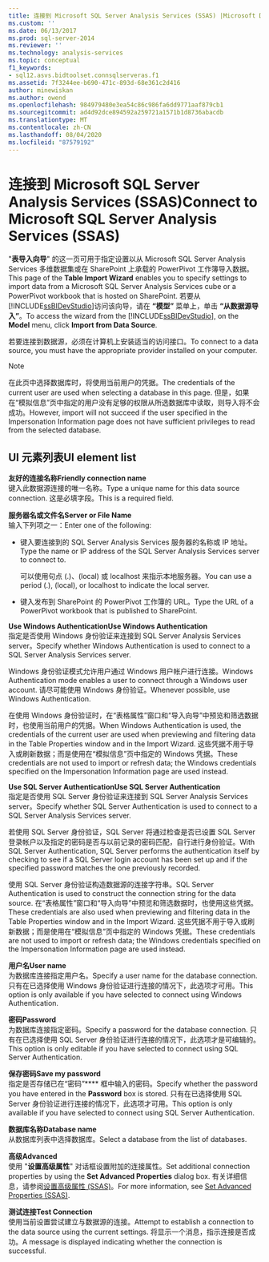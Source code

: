 ```yaml
---
title: 连接到 Microsoft SQL Server Analysis Services (SSAS) |Microsoft Docs
ms.custom: ''
ms.date: 06/13/2017
ms.prod: sql-server-2014
ms.reviewer: ''
ms.technology: analysis-services
ms.topic: conceptual
f1_keywords:
- sql12.asvs.bidtoolset.connsqlserveras.f1
ms.assetid: 7f3244ee-b690-471c-893d-68e361c2d416
author: minewiskan
ms.author: owend
ms.openlocfilehash: 984979480e3ea54c86c986fa6dd9771aaf879cb1
ms.sourcegitcommit: ad4d92dce894592a259721a1571b1d8736abacdb
ms.translationtype: MT
ms.contentlocale: zh-CN
ms.lasthandoff: 08/04/2020
ms.locfileid: "87579192"
---
```

# <a name="connect-to-microsoft-sql-server-analysis-services-ssas"></a><span data-ttu-id="2425d-102">连接到 Microsoft SQL Server Analysis Services (SSAS)</span><span class="sxs-lookup"><span data-stu-id="2425d-102">Connect to Microsoft SQL Server Analysis Services (SSAS)</span></span>
  <span data-ttu-id="2425d-103">"**表导入向导**" 的这一页可用于指定设置以从 Microsoft SQL Server Analysis Services 多维数据集或在 SharePoint 上承载的 PowerPivot 工作簿导入数据。</span><span class="sxs-lookup"><span data-stu-id="2425d-103">This page of the **Table Import Wizard** enables you to specify settings to import data from a Microsoft SQL Server Analysis Services cube or a PowerPivot workbook that is hosted on SharePoint.</span></span> <span data-ttu-id="2425d-104">若要从 [!INCLUDE[ssBIDevStudio](../includes/ssbidevstudio-md.md)]访问该向导，请在 **“模型”** 菜单上，单击 **“从数据源导入”**。</span><span class="sxs-lookup"><span data-stu-id="2425d-104">To access the wizard from the [!INCLUDE[ssBIDevStudio](../includes/ssbidevstudio-md.md)], on the **Model** menu, click **Import from Data Source**.</span></span>  
  
 <span data-ttu-id="2425d-105">若要连接到数据源，必须在计算机上安装适当的访问接口。</span><span class="sxs-lookup"><span data-stu-id="2425d-105">To connect to a data source, you must have the appropriate provider installed on your computer.</span></span>  
  
> [!NOTE]  
>  <span data-ttu-id="2425d-106">在此页中选择数据库时，将使用当前用户的凭据。</span><span class="sxs-lookup"><span data-stu-id="2425d-106">The credentials of the current user are used when selecting a database in this page.</span></span> <span data-ttu-id="2425d-107">但是，如果在“模拟信息”页中指定的用户没有足够的权限从所选数据库中读取，则导入将不会成功。</span><span class="sxs-lookup"><span data-stu-id="2425d-107">However, import will not succeed if the user specified in the Impersonation Information page does not have sufficient privileges to read from the selected database.</span></span>  
  
## <a name="ui-element-list"></a><span data-ttu-id="2425d-108">UI 元素列表</span><span class="sxs-lookup"><span data-stu-id="2425d-108">UI element list</span></span>  
 <span data-ttu-id="2425d-109">**友好的连接名称**</span><span class="sxs-lookup"><span data-stu-id="2425d-109">**Friendly connection name**</span></span>  
 <span data-ttu-id="2425d-110">键入此数据源连接的唯一名称。</span><span class="sxs-lookup"><span data-stu-id="2425d-110">Type a unique name for this data source connection.</span></span> <span data-ttu-id="2425d-111">这是必填字段。</span><span class="sxs-lookup"><span data-stu-id="2425d-111">This is a required field.</span></span>  
  
 <span data-ttu-id="2425d-112">**服务器名或文件名**</span><span class="sxs-lookup"><span data-stu-id="2425d-112">**Server or File Name**</span></span>  
 <span data-ttu-id="2425d-113">输入下列项之一：</span><span class="sxs-lookup"><span data-stu-id="2425d-113">Enter one of the following:</span></span>  
  
-   <span data-ttu-id="2425d-114">键入要连接到的 SQL Server Analysis Services 服务器的名称或 IP 地址。</span><span class="sxs-lookup"><span data-stu-id="2425d-114">Type the name or IP address of the SQL Server Analysis Services server to connect to.</span></span>  
  
     <span data-ttu-id="2425d-115">可以使用句点 (.)、(local) 或 localhost 来指示本地服务器。</span><span class="sxs-lookup"><span data-stu-id="2425d-115">You can use a period (.), (local), or localhost to indicate the local server.</span></span>  
  
-   <span data-ttu-id="2425d-116">键入发布到 SharePoint 的 PowerPivot 工作簿的 URL。</span><span class="sxs-lookup"><span data-stu-id="2425d-116">Type the URL of a PowerPivot workbook that is published to SharePoint.</span></span>  
  
 <span data-ttu-id="2425d-117">**Use Windows Authentication**</span><span class="sxs-lookup"><span data-stu-id="2425d-117">**Use Windows Authentication**</span></span>  
 <span data-ttu-id="2425d-118">指定是否使用 Windows 身份验证来连接到 SQL Server Analysis Services server。</span><span class="sxs-lookup"><span data-stu-id="2425d-118">Specify whether Windows Authentication is used to connect to a SQL Server Analysis Services server.</span></span>  
  
 <span data-ttu-id="2425d-119">Windows 身份验证模式允许用户通过 Windows 用户帐户进行连接。</span><span class="sxs-lookup"><span data-stu-id="2425d-119">Windows Authentication mode enables a user to connect through a Windows user account.</span></span> <span data-ttu-id="2425d-120">请尽可能使用 Windows 身份验证。</span><span class="sxs-lookup"><span data-stu-id="2425d-120">Whenever possible, use Windows Authentication.</span></span>  
  
 <span data-ttu-id="2425d-121">在使用 Windows 身份验证时，在“表格属性”窗口和“导入向导”中预览和筛选数据时，也使用当前用户的凭据。</span><span class="sxs-lookup"><span data-stu-id="2425d-121">When Windows Authentication is used, the credentials of the current user are used when previewing and filtering data in the Table Properties window and in the Import Wizard.</span></span> <span data-ttu-id="2425d-122">这些凭据不用于导入或刷新数据；而是使用在“模拟信息”页中指定的 Windows 凭据。</span><span class="sxs-lookup"><span data-stu-id="2425d-122">These credentials are not used to import or refresh data; the Windows credentials specified on the Impersonation Information page are used instead.</span></span>  
  
 <span data-ttu-id="2425d-123">**Use SQL Server Authentication**</span><span class="sxs-lookup"><span data-stu-id="2425d-123">**Use SQL Server Authentication**</span></span>  
 <span data-ttu-id="2425d-124">指定是否使用 SQL Server 身份验证来连接到 SQL Server Analysis Services server。</span><span class="sxs-lookup"><span data-stu-id="2425d-124">Specify whether SQL Server Authentication is used to connect to a SQL Server Analysis Services server.</span></span>  
  
 <span data-ttu-id="2425d-125">若使用 SQL Server 身份验证，SQL Server 将通过检查是否已设置 SQL Server 登录帐户以及指定的密码是否与以前记录的密码匹配，自行进行身份验证。</span><span class="sxs-lookup"><span data-stu-id="2425d-125">With SQL Server Authentication, SQL Server performs the authentication itself by checking to see if a SQL Server login account has been set up and if the specified password matches the one previously recorded.</span></span>  
  
 <span data-ttu-id="2425d-126">使用 SQL Server 身份验证构造数据源的连接字符串。</span><span class="sxs-lookup"><span data-stu-id="2425d-126">SQL Server Authentication is used to construct the connection string for the data source.</span></span> <span data-ttu-id="2425d-127">在“表格属性”窗口和“导入向导”中预览和筛选数据时，也使用这些凭据。</span><span class="sxs-lookup"><span data-stu-id="2425d-127">These credentials are also used when previewing and filtering data in the Table Properties window and in the Import Wizard.</span></span> <span data-ttu-id="2425d-128">这些凭据不用于导入或刷新数据；而是使用在“模拟信息”页中指定的 Windows 凭据。</span><span class="sxs-lookup"><span data-stu-id="2425d-128">These credentials are not used to import or refresh data; the Windows credentials specified on the Impersonation Information page are used instead.</span></span>  
  
 <span data-ttu-id="2425d-129">**用户名**</span><span class="sxs-lookup"><span data-stu-id="2425d-129">**User name**</span></span>  
 <span data-ttu-id="2425d-130">为数据库连接指定用户名。</span><span class="sxs-lookup"><span data-stu-id="2425d-130">Specify a user name for the database connection.</span></span> <span data-ttu-id="2425d-131">只有在已选择使用 Windows 身份验证进行连接的情况下，此选项才可用。</span><span class="sxs-lookup"><span data-stu-id="2425d-131">This option is only available if you have selected to connect using Windows Authentication.</span></span>  
  
 <span data-ttu-id="2425d-132">**密码**</span><span class="sxs-lookup"><span data-stu-id="2425d-132">**Password**</span></span>  
 <span data-ttu-id="2425d-133">为数据库连接指定密码。</span><span class="sxs-lookup"><span data-stu-id="2425d-133">Specify a password for the database connection.</span></span> <span data-ttu-id="2425d-134">只有在已选择使用 SQL Server 身份验证进行连接的情况下，此选项才是可编辑的。</span><span class="sxs-lookup"><span data-stu-id="2425d-134">This option is only editable if you have selected to connect using SQL Server Authentication.</span></span>  
  
 <span data-ttu-id="2425d-135">**保存密码**</span><span class="sxs-lookup"><span data-stu-id="2425d-135">**Save my password**</span></span>  
 <span data-ttu-id="2425d-136">指定是否存储已在“密码”\*\*\*\* 框中输入的密码。</span><span class="sxs-lookup"><span data-stu-id="2425d-136">Specify whether the password you have entered in the **Password** box is stored.</span></span> <span data-ttu-id="2425d-137">只有在已选择使用 SQL Server 身份验证进行连接的情况下，此选项才可用。</span><span class="sxs-lookup"><span data-stu-id="2425d-137">This option is only available if you have selected to connect using SQL Server Authentication.</span></span>  
  
 <span data-ttu-id="2425d-138">**数据库名称**</span><span class="sxs-lookup"><span data-stu-id="2425d-138">**Database name**</span></span>  
 <span data-ttu-id="2425d-139">从数据库列表中选择数据库。</span><span class="sxs-lookup"><span data-stu-id="2425d-139">Select a database from the list of databases.</span></span>  
  
 <span data-ttu-id="2425d-140">**高级**</span><span class="sxs-lookup"><span data-stu-id="2425d-140">**Advanced**</span></span>  
 <span data-ttu-id="2425d-141">使用 "**设置高级属性**" 对话框设置附加的连接属性。</span><span class="sxs-lookup"><span data-stu-id="2425d-141">Set additional connection properties by using the **Set Advanced Properties** dialog box.</span></span> <span data-ttu-id="2425d-142">有关详细信息，请参阅[设置高级属性 (SSAS)](set-advanced-properties-ssas.md)。</span><span class="sxs-lookup"><span data-stu-id="2425d-142">For more information, see [Set Advanced Properties &#40;SSAS&#41;](set-advanced-properties-ssas.md).</span></span>  
  
 <span data-ttu-id="2425d-143">**测试连接**</span><span class="sxs-lookup"><span data-stu-id="2425d-143">**Test Connection**</span></span>  
 <span data-ttu-id="2425d-144">使用当前设置尝试建立与数据源的连接。</span><span class="sxs-lookup"><span data-stu-id="2425d-144">Attempt to establish a connection to the data source using the current settings.</span></span> <span data-ttu-id="2425d-145">将显示一个消息，指示连接是否成功。</span><span class="sxs-lookup"><span data-stu-id="2425d-145">A message is displayed indicating whether the connection is successful.</span></span>  
  
  
